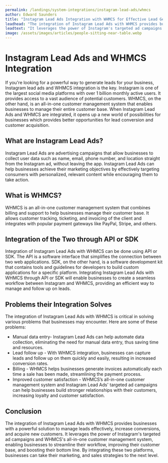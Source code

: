 ```yaml
---
permalink: /landings/system-integrations/instagram-lead-ads/whmcs
author: Edward Saunders
title: "Instagram Lead Ads Integration with WHMCS for Effective Lead Generation"
leadhead: "The integration of Instagram Lead Ads with WHMCS provides businesses with a powerful solution to manage leads effectively, increase conversions, and acquire new customers"
leadtext: "It leverages the power of Instagram's targeted ad campaigns and WHMCS's all-in-one customer management system, enabling businesses to streamline their workflow, improving their customer base, and boosting their bottom line. By integrating these two platforms, businesses can take their marketing, and sales strategies to the next level."
image: /assets/images/articles/people-sitting-near-table.webp
---
```

<div class="arttext">    <h1>Instagram Lead Ads and WHMCS Integration</h1>
    <p>If you're looking for a powerful way to generate leads for your business, Instagram lead ads and WHMCS integration is the key. Instagram is one of the largest social media platforms with over 1 billion monthly active users. It provides access to a vast audience of potential customers. WHMCS, on the other hand, is an all-in-one customer management system that enables businesses to manage their entire customer base. When Instagram Lead Ads and WHMCS are integrated, it opens up a new world of possibilities for businesses which provides better opportunities for lead conversion and customer acquisition.</p>
    <h2>What are Instagram Lead Ads?</h2>
    <p>Instagram Lead Ads are advertising campaigns that allow businesses to collect user data such as name, email, phone number, and location straight from the Instagram ad, without leaving the app. Instagram Lead Ads can help businesses achieve their marketing objectives by effectively targeting consumers with personalized, relevant content while encouraging them to take action.</p>
    <h2>What is WHMCS?</h2>
    <p>WHMCS is an all-in-one customer management system that combines billing and support to help businesses manage their customer base. It allows customer tracking, ticketing, and invoicing of the client and integrates with popular payment gateways like PayPal, Stripe, and others.</p>
    <h2>Integration of the Two through API or SDK</h2>
    <p>Integration of Instagram Lead Ads with WHMCS can be done using API or SDK. The API is a software interface that simplifies the connection between two web applications. SDK, on the other hand, is a software development kit that contains tools and guidelines for developers to build custom applications for a specific platform. Integrating Instagram Lead Ads with WHMCS through API or SDK will enable businesses to create a seamless workflow between Instagram and WHMCS, providing an efficient way to manage and follow up on leads.</p>
    <h2>Problems their Integration Solves</h2>
    <p>The integration of Instagram Lead Ads with WHMCS is critical in solving various problems that businesses may encounter. Here are some of these problems:</p>
    <ul>
        <li>Manual data entry- Instagram Lead Ads can help automate data collection, eliminating the need for manual data entry, thus saving time and resources.</li>
        <li>Lead follow up - With WHMCS integration, businesses can capture leads and follow up on them quickly and easily, resulting in increased conversion rates.</li>
        <li>Billing - WHMCS helps businesses generate invoices automatically each time a sale has been made, streamlining the payment process.</li>
        <li>Improved customer satisfaction - WHMCS’s all-in-one customer management system and Instagram Lead Ads' targeted ad campaigns can help businesses build stronger relationships with their customers, increasing loyalty and customer satisfaction.</li>
    </ul>
    <h2>Conclusion</h2>
    <p>The integration of Instagram Lead Ads with WHMCS provides businesses with a powerful solution to manage leads effectively, increase conversions, and acquire new customers. It leverages the power of Instagram's targeted ad campaigns and WHMCS's all-in-one customer management system, enabling businesses to streamline their workflow, improving their customer base, and boosting their bottom line. By integrating these two platforms, businesses can take their marketing, and sales strategies to the next level.</p>
</div>
